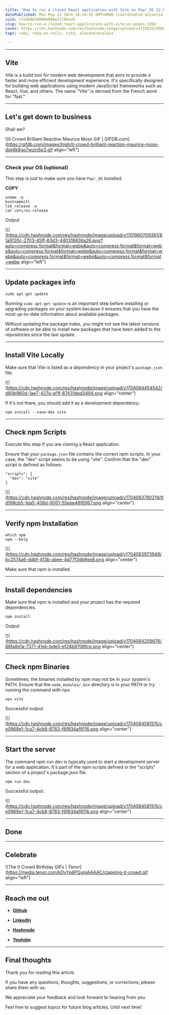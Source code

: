 ```yaml
---
title: "How to run a cloned React application with Vite on Pop!_OS 22.04"
datePublished: Mon May 13 2024 18:34:55 GMT+0000 (Coordinated Universal Time)
cuid: clw5b0636000m09mg7xl6bso6
slug: how-to-run-a-cloned-react-application-with-vite-on-popos-2204
cover: https://cdn.hashnode.com/res/hashnode/image/upload/v1715625245002/a2cb29ac-943d-469c-9a31-00b4287cf3e9.jpeg
tags: ruby, ruby-on-rails, vite, alexandrecalaca

---
```


---

## Vite

Vite is a build tool for modern web development that aims to provide a faster and more efficient development experience. It's specifically designed for building web applications using modern JavaScript frameworks such as React, Vue, and others. The name "Vite" is derived from the French word for "fast."

---

## **Let's get down to business**

Shall we?

![It Crowd Brilliant Reaction Maurice Moss GIF | GIFDB.com](https://gifdb.com/images/high/it-crowd-brilliant-reaction-maurice-moss-dsk6k8go7wzin5p3.gif align="left")

---

### **Check your OS (optional)**

This step is just to make sure you have `Pop!_OS` installed.

**COPY**

```plaintext
uname -a
hostnamectl
lsb_release -a
cat /etc/os-release
```

Output

![](https://cdn.hashnode.com/res/hashnode/image/upload/v1701960709361/81a5f20c-2703-45ff-83d3-440318836a26.png?auto=compress,format&format=webp&auto=compress,format&format=webp&auto=compress,format&format=webp&auto=compress,format&format=webp&auto=compress,format&format=webp&auto=compress,format&format=webp align="left")

---

## **Update packages info**

```plaintext
sudo apt-get update
```

Running `sudo apt-get update` is an important step before installing or upgrading packages on your system because it ensures that you have the most up-to-date information about available packages.

Without updating the package index, you might not see the latest versions of software or be able to install new packages that have been added to the repositories since the last update.

---

## **Install Vite Locally**

Make sure that Vite is listed as a dependency in your project's `package.json` file.

![](https://cdn.hashnode.com/res/hashnode/image/upload/v1704084454542/d80b960d-1ae7-427a-af1f-87431ded3494.png align="center")

If it's not there, you should add it as a development dependency:

```plaintext
npm install --save-dev vite
```

---

## **Check npm Scripts**

Execute this step if you are cloning a React application.

Ensure that your `package.json` file contains the correct npm scripts. In your case, the "dev" script seems to be using "vite". Confirm that the "dev" script is defined as follows:

```plaintext
"scripts": {
  "dev": "vite"
}
```

![](https://cdn.hashnode.com/res/hashnode/image/upload/v1704083780219/9d198cb5-1da5-406d-9001-55eee4895f67.png align="center")

---

## **Verify npm Installation**

```plaintext
which npm
npm --help
```

![](https://cdn.hashnode.com/res/hashnode/image/upload/v1704083973948/bc2574a6-ddbf-413b-abee-4d77f3db8ee8.png align="center")

Make sure that npm is installed.

---

## Install dependencies

Make sure that npm is installed and your project has the required dependencies.

```plaintext
npm install
```

Output

![](https://cdn.hashnode.com/res/hashnode/image/upload/v1704084209676/88fa8e1a-7371-41eb-bde5-ef24b9706fce.png align="center")

---

## **Check npm Binaries**

Sometimes, the binaries installed by npm may not be in your system's PATH. Ensure that the `node_modules/.bin` directory is in your PATH or try running the command with npx:

```plaintext
npx vite
```

Successful output:

![](https://cdn.hashnode.com/res/hashnode/image/upload/v1704084581515/ce0969e1-1ca7-4cb8-8783-f6f834af8116.png align="center")

---

## Start the server

The command npm run dev is typically used to start a development server for a web application. It's part of the npm scripts defined in the "scripts" section of a project's package.json file.

```plaintext
npm run dev
```

Successful output:

![](https://cdn.hashnode.com/res/hashnode/image/upload/v1704084581515/ce0969e1-1ca7-4cb8-8783-f6f834af8116.png align="center")

---

## **Done**

---

## **Celebrate**

![The It Crowd Birthday GIFs | Tenor](https://media.tenor.com/kDyYq4PQuIgAAAAC/clapping-it-crowd.gif align="left")

---

## **Reach me out**

* [**Github**](https://github.com/alexcalaca)
    
* [**LinkedIn**](https://linkedin.com/in/alexandrecalacaofficial)
    
* [**Hashnode**](https://hashnode.com/onboard?next=/@alexandrecalaca)
    
* [**Youtube**](https://www.youtube.com/@alexandrecalacaofficial)
    

---

## Final thoughts

Thank you for reading this article.

If you have any questions, thoughts, suggestions, or corrections, please share them with us.

We appreciate your feedback and look forward to hearing from you.

Feel free to suggest topics for future blog articles. Until next time!